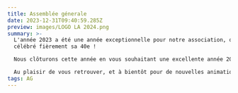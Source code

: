 ```yaml
---
title: Assemblée génerale
date: 2023-12-31T09:40:59.285Z
preview: images/LOGO LA 2024.png
summary: >-
  L'année 2023 a été une année exceptionnelle pour notre association, qui a
  célébré fièrement sa 40e !

  Nous clôturons cette année en vous souhaitant une excellente année 2024, pleine de bonheur et de nouvelles aventures. Consultez le nouveau calendrier distribué dans vos boîtes aux lettres ou rejoignez-nous lors de notre AG le 20 janvier pour découvrir les activités que nous vous proposons en 2024.

  Au plaisir de vous retrouver, et à bientôt pour de nouvelles animations !
tags: AG
---
```

